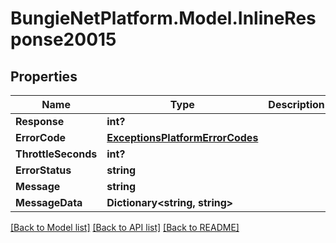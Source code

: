 # BungieNetPlatform.Model.InlineResponse20015
## Properties

Name | Type | Description | Notes
------------ | ------------- | ------------- | -------------
**Response** | **int?** |  | [optional] 
**ErrorCode** | [**ExceptionsPlatformErrorCodes**](ExceptionsPlatformErrorCodes.md) |  | [optional] 
**ThrottleSeconds** | **int?** |  | [optional] 
**ErrorStatus** | **string** |  | [optional] 
**Message** | **string** |  | [optional] 
**MessageData** | **Dictionary&lt;string, string&gt;** |  | [optional] 

[[Back to Model list]](../README.md#documentation-for-models) [[Back to API list]](../README.md#documentation-for-api-endpoints) [[Back to README]](../README.md)

